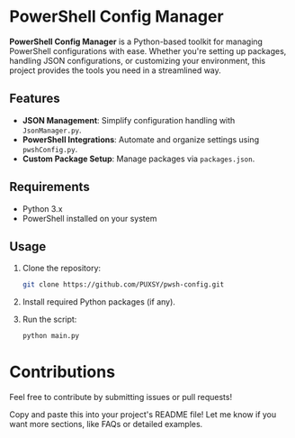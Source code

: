 # PowerShell Config Manager

**PowerShell Config Manager** is a Python-based toolkit for managing PowerShell configurations with ease. Whether you're setting up packages, handling JSON configurations, or customizing your environment, this project provides the tools you need in a streamlined way.

## Features
- **JSON Management**: Simplify configuration handling with `JsonManager.py`.
- **PowerShell Integrations**: Automate and organize settings using `pwshConfig.py`.
- **Custom Package Setup**: Manage packages via `packages.json`.

## Requirements
- Python 3.x
- PowerShell installed on your system

## Usage
1. Clone the repository:  
   ```bash
   git clone https://github.com/PUXSY/pwsh-config.git
2. Install required Python packages (if any).

3. Run the script:
    ```bash
    python main.py


# Contributions
Feel free to contribute by submitting issues or pull requests!

Copy and paste this into your project's README file! Let me know if you want more sections, like FAQs or detailed examples.


